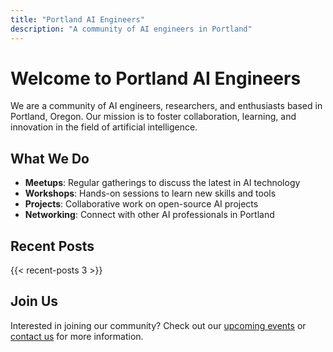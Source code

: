 ```yaml
---
title: "Portland AI Engineers"
description: "A community of AI engineers in Portland"
---
```


# Welcome to Portland AI Engineers

We are a community of AI engineers, researchers, and enthusiasts based in Portland, Oregon. Our mission is to foster collaboration, learning, and innovation in the field of artificial intelligence.

## What We Do

- **Meetups**: Regular gatherings to discuss the latest in AI technology
- **Workshops**: Hands-on sessions to learn new skills and tools
- **Projects**: Collaborative work on open-source AI projects
- **Networking**: Connect with other AI professionals in Portland

## Recent Posts

{{< recent-posts 3 >}}

## Join Us

Interested in joining our community? Check out our [upcoming events](/events) or [contact us](/contact) for more information.

